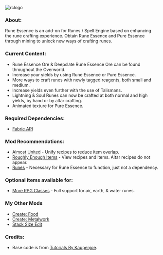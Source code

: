 ![rclogo](https://github.com/AverageAnime/RuneEssence/assets/150550990/1876fa66-4900-4529-bf58-315f4a8e99b1)
### **About:**

Rune Essence is an add-on for Runes / Spell Engine based on enhancing the rune crafting experience. Obtain Rune Essence and Pure Essence through mining to unlock new ways of crafting runes.

### **Current Content:**

* Rune Essence Ore & Deepslate Rune Essence Ore can be found throughout the Overworld.
* Increase your yields by using Rune Essence or Pure Essence.
* More ways to craft runes with newly tagged reagents, both small and medium.
* Increase yields even further with the use of Talismans.
* Lightning & Soul Runes can now be crafted at both normal and high yields, by hand or by altar crafting.
* Animated texture for Pure Essence.

### **Required Dependencies:**

* [Fabric API](https://www.curseforge.com/minecraft/mc-mods/fabric-api)

### **Mod Recommendations:**

* [Almost United](https://www.curseforge.com/minecraft/mc-mods/almost-unified) - Unify recipes to reduce item overlap.
* [Roughly Enough Items](https://www.curseforge.com/minecraft/mc-mods/roughly-enough-items) - View recipes and items. Altar recipes do not appear.
* [Runes](https://www.curseforge.com/minecraft/mc-mods/rune-crafting) - Necessary for Rune Essence to function, just not a dependency.

### **Optional items available for:**

* [More RPG Classes](https://www.curseforge.com/minecraft/mc-mods/more-rpg-classes) - Full support for air, earth, & water runes.

### **My Other Mods**

* [Create: Food](https://www.curseforge.com/minecraft/mc-mods/create-food-fabric)
* [Create: Metalwork](https://www.curseforge.com/minecraft/mc-mods/create-metalwork-fabric)
* [Stack Size Edit](https://www.curseforge.com/minecraft/mc-mods/stack-size-edit-fabric)

### **Credits:**

* Base code is from [Tutorials By Kaupenjoe](https://github.com/Tutorials-By-Kaupenjoe/Fabric-Tutorial-1.20.X).
